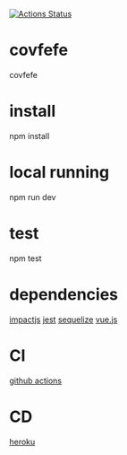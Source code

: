 [![Actions Status](https://github.com/plainOldCode/covfefe/workflows/Node%20CI/badge.svg)](https://github.com/plainOldCode/covfefe/actions)

# covfefe

covfefe

# install

npm install

# local running

npm run dev

# test

npm test

# dependencies

[impactjs](https://impactjs.com/)
[jest](https://www.npmjs.com/package/jest)
[sequelize](https://www.npmjs.com/package/sequelize)
[vue.js](https://vuejs.org/)

# CI

[github actions](https://github.com/plainOldCode/covfefe/actions)

# CD

[heroku](https://dashboard.heroku.com/apps/tranquil-stream-87391)
